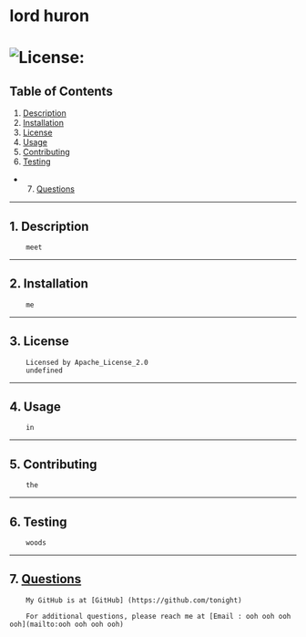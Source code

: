  
# lord huron
# ![License:](https://img.shields.io/badge/license-Apache_License_2.0-blue)

## Table of Contents 

1. [Description](#description)
2.  [Installation](#installation)
3.  [License](#license)
4.  [Usage](#usage)
5.  [Contributing](#contributing)
6.  [Testing](#testing)
* 7. [Questions](#questions)

___

## 1. Description
    
        meet 

___

## 2.   Installation

        me 

___

## 3.   License

        Licensed by Apache_License_2.0
        undefined

___

## 4.   Usage

        in 

___

## 5.   Contributing

        the

___

## 6.   Testing 

        woods

___

## 7. [Questions](#table-of-contents)


        My GitHub is at [GitHub] (https://github.com/tonight)

        For additional questions, please reach me at [Email : ooh ooh ooh ooh](mailto:ooh ooh ooh ooh)
